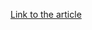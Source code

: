 [Link to the article](https://virusbulletin.com/virusbulletin/2020/01/behind-scenes-gandcrabs-operation/)
